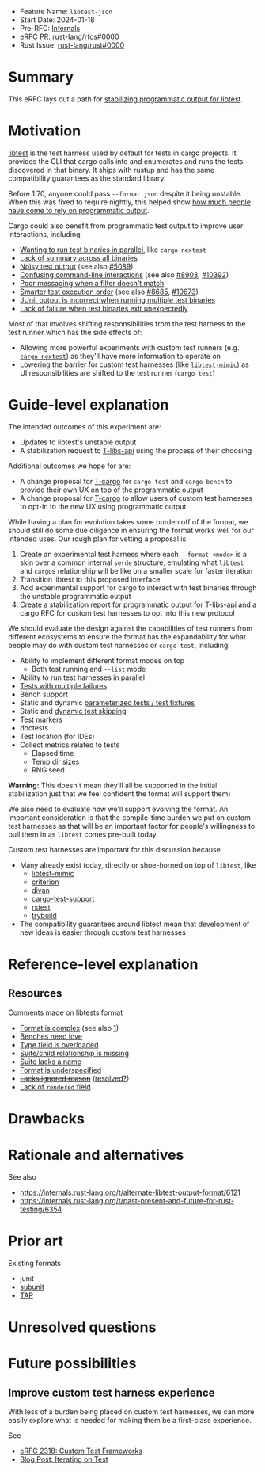 - Feature Name: `libtest-json`
- Start Date: 2024-01-18
- Pre-RFC: [Internals](https://internals.rust-lang.org/t/path-for-stabilizing-libtests-json-output/20163)
- eRFC PR: [rust-lang/rfcs#0000](https://github.com/rust-lang/rfcs/pull/0000)
- Rust Issue: [rust-lang/rust#0000](https://github.com/rust-lang/rust/issues/0000)

# Summary
[summary]: #summary

This eRFC lays out a path for [stabilizing programmatic output for libtest](https://github.com/rust-lang/rust/issues/49359).

# Motivation
[motivation]: #motivation

[libtest](https://github.com/rust-lang/rust/tree/master/library/test)
is the test harness used by default for tests in cargo projects.
It provides the CLI that cargo calls into and enumerates and runs the tests discovered in that binary.
It ships with rustup and has the same compatibility guarantees as the standard library.

Before 1.70, anyone could pass `--format json` despite it being unstable.
When this was fixed to require nightly,
this helped show [how much people have come to rely on programmatic output](https://www.reddit.com/r/rust/comments/13xqhbm/announcing_rust_1700/jmji422/).

Cargo could also benefit from programmatic test output to improve user interactions, including
- [Wanting to run test binaries in parallel](https://github.com/rust-lang/cargo/issues/5609), like `cargo nextest`
- [Lack of summary across all binaries](https://github.com/rust-lang/cargo/issues/4324)
- [Noisy test output](https://github.com/rust-lang/cargo/issues/2832) (see also [#5089](https://github.com/rust-lang/cargo/issues/5089))
- [Confusing command-line interactions](https://github.com/rust-lang/cargo/issues/1983) (see also [#8903](https://github.com/rust-lang/cargo/issues/8903), [#10392](https://github.com/rust-lang/cargo/issues/10392))
- [Poor messaging when a filter doesn't match](https://github.com/rust-lang/cargo/issues/6151)
- [Smarter test execution order](https://github.com/rust-lang/cargo/issues/6266) (see also [#8685](https://github.com/rust-lang/cargo/issues/8685), [#10673](https://github.com/rust-lang/cargo/issues/10673))
- [JUnit output is incorrect when running multiple test binaries](https://github.com/rust-lang/rust/issues/85563)
- [Lack of failure when test binaries exit unexpectedly](https://github.com/rust-lang/rust/issues/87323)

Most of that involves shifting responsibilities from the test harness to the test runner which has the side effects of:
- Allowing more powerful experiments with custom test runners (e.g. [`cargo nextest`](https://crates.io/crates/cargo-nextest)) as they'll have more information to operate on
- Lowering the barrier for custom test harnesses (like [`libtest-mimic`](https://crates.io/crates/libtest-mimic)) as UI responsibilities are shifted to the test runner (`cargo test`)

# Guide-level explanation
[guide-level-explanation]: #guide-level-explanation

The intended outcomes of this experiment are:
- Updates to libtest's unstable output
- A stabilization request to [T-libs-api](https://www.rust-lang.org/governance/teams/library#Library%20API%20team) using the process of their choosing

Additional outcomes we hope for are:
- A change proposal for [T-cargo](https://www.rust-lang.org/governance/teams/dev-tools#Cargo%20team) for `cargo test` and `cargo bench` to provide their own UX on top of the programmatic output
- A change proposal for [T-cargo](https://www.rust-lang.org/governance/teams/dev-tools#Cargo%20team) to allow users of custom test harnesses to opt-in to the new UX using programmatic output

While having a plan for evolution takes some burden off of the format,
we should still do some due diligence in ensuring the format works well for our intended uses.
Our rough plan for vetting a proposal is:
1. Create an experimental test harness where each `--format <mode>` is a skin over a common internal `serde` structure, emulating what `libtest` and `cargo`s relationship will be like on a smaller scale for faster iteration
2. Transition libtest to this proposed interface
3. Add experimental support for cargo to interact with test binaries through the unstable programmatic output
4. Create a stabilization report for programmatic output for T-libs-api and a cargo RFC for custom test harnesses to opt into this new protocol

We should evaluate the design against the capabilities of test runners from different ecosystems to ensure the format has the expandability for what people may do with custom test harnesses or `cargo test`, including:
- Ability to implement different format modes on top
  - Both test running and `--list` mode
- Ability to run test harnesses in parallel
- [Tests with multiple failures](https://docs.rs/googletest/0.10.0/googletest/prelude/macro.expect_that.html)
- Bench support
- Static and dynamic [parameterized tests / test fixtures](https://crates.io/crates/rstest)
- Static and [dynamic test skipping](https://doc.crates.io/contrib/tests/writing.html#cargo_test-attribute)
- [Test markers](https://docs.pytest.org/en/7.4.x/example/markers.html#mark-examples)
- doctests
- Test location (for IDEs)
- Collect metrics related to tests
  - Elapsed time
  - Temp dir sizes
  - RNG seed

**Warning:** This doesn't mean they'll all be supported in the initial stabilization just that we feel confident the format will support them)

We also need to evaluate how we'll support evolving the format.
An important consideration is that the compile-time burden we put on custom
test harnesses as that will be an important factor for people's willingness to
pull them in as `libtest` comes pre-built today.

Custom test harnesses are important for this discussion because
- Many already exist today, directly or shoe-horned on top of `libtest`, like
  - [libtest-mimic](https://crates.io/crates/libtest-mimic)
  - [criterion](https://crates.io/crates/criterion)
  - [divan](https://crates.io/crates/divan)
  - [cargo-test-support](https://doc.rust-lang.org/nightly/nightly-rustc/cargo_test_support/index.html)
  - [rstest](https://crates.io/crates/rstest)
  - [trybuild](https://crates.io/crates/trybuild)
- The compatibility guarantees around libtest mean that development of new ideas is easier through custom test harnesses

# Reference-level explanation
[reference-level-explanation]: #reference-level-explanation

## Resources

Comments made on libtests format
- [Format is complex](https://github.com/rust-lang/rust/issues/49359#issuecomment-467994590) (see also [1](https://github.com/rust-lang/rust/issues/49359#issuecomment-1531369119))
- [Benches need love](https://github.com/rust-lang/rust/issues/49359#issuecomment-467994590)
- [Type field is overloaded](https://github.com/rust-lang/rust/issues/49359#issuecomment-467994590)
- [Suite/child relationship is missing](https://github.com/rust-lang/rust/issues/49359)
- [Suite lacks a name](https://github.com/rust-lang/rust/issues/49359#issuecomment-699691296)
- [Format is underspecified](https://github.com/rust-lang/rust/issues/49359#issuecomment-706566635)
- ~~[Lacks ignored reason](https://github.com/rust-lang/rust/issues/49359#issuecomment-715877950)~~ ([resolved?](https://github.com/rust-lang/rust/issues/49359#issuecomment-1531369119))
- [Lack of `rendered` field](https://github.com/rust-lang/rust/issues/49359#issuecomment-1531369119)

# Drawbacks
[drawbacks]: #drawbacks

# Rationale and alternatives
[rationale-and-alternatives]: #rationale-and-alternatives

See also
- https://internals.rust-lang.org/t/alternate-libtest-output-format/6121
- https://internals.rust-lang.org/t/past-present-and-future-for-rust-testing/6354

# Prior art
[prior-art]: #prior-art

Existing formats
- junit
- [subunit](https://github.com/testing-cabal/subunit)
- [TAP](https://testanything.org/)

# Unresolved questions
[unresolved-questions]: #unresolved-questions

# Future possibilities
[future-possibilities]: #future-possibilities

## Improve custom test harness experience

With less of a burden being placed on custom test harnesses,
we can more easily explore what is needed for making them be a first-class experience.

See
- [eRFC 2318: Custom Test Frameworks](https://rust-lang.github.io/rfcs/2318-custom-test-frameworks.html)
- [Blog Post: Iterating on Test](https://epage.github.io/blog/2023/06/iterating-on-test/)
